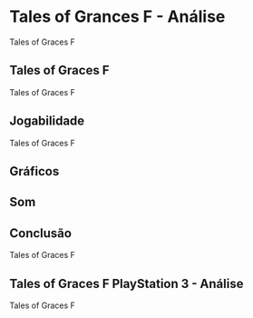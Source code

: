 ---
---

# Tales of Grances F - Análise

Tales of Graces F

## Tales of Graces F

Tales of Graces F

## Jogabilidade

Tales of Graces F

## Gráficos


## Som

## Conclusão

Tales of Graces F

## Tales of Graces F PlayStation 3 - Análise

Tales of Graces F
